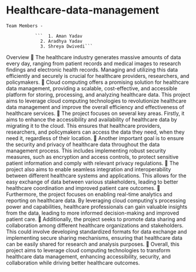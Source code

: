 # Healthcare-data-management

```Team Members -```

               ```  1. Aman Yadav
                 2. Aradhya Yadav
                 3. Shreya Dwivedi```

Overview
	The healthcare industry generates massive amounts of data every day, ranging from patient records and medical images to research findings and electronic health records. Managing and utilizing this data efficiently and securely is crucial for healthcare providers, researchers, and policymakers.
	Cloud computing offers a promising solution for healthcare data management, providing a scalable, cost-effective, and accessible platform for storing, processing, and analyzing healthcare data. This project aims to leverage cloud computing technologies to revolutionize healthcare data management and improve the overall efficiency and effectiveness of healthcare services.
	The project focuses on several key areas. Firstly, it aims to enhance the accessibility and availability of healthcare data by migrating it to the cloud. This ensures that healthcare providers, researchers, and policymakers can access the data they need, when they need it, regardless of their location.
	Another important goal is to ensure the security and privacy of healthcare data throughout the data management process. This includes implementing robust security measures, such as encryption and access controls, to protect sensitive patient information and comply with relevant privacy regulations.
	The project also aims to enable seamless integration and interoperability between different healthcare systems and applications. This allows for the easy exchange of data between various stakeholders, leading to better healthcare coordination and improved patient care outcomes.
	Furthermore, the project focuses on enabling real-time analytics and reporting on healthcare data. By leveraging cloud computing's processing power and capabilities, healthcare professionals can gain valuable insights from the data, leading to more informed decision-making and improved patient care.
	Additionally, the project seeks to promote data sharing and collaboration among different healthcare organizations and stakeholders. This could involve developing standardized formats for data exchange and implementing secure sharing mechanisms, ensuring that healthcare data can be easily shared for research and analysis purposes.
	Overall, this project aims to leverage cloud computing technologies to transform healthcare data management, enhancing accessibility, security, and collaboration while driving better healthcare outcomes.
